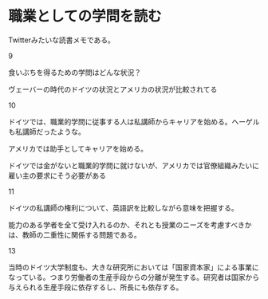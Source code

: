# 職業としての学問を読む
 
 
 Twitterみたいな読書メモである。
 
 9
 
 食いぶちを得るための学問はどんな状況？
 
 ヴェーバーの時代のドイツの状況とアメリカの状況が比較されてる
 
 10
 
 ドイツでは、職業的学問に従事する人は私講師からキャリアを始める。ヘーゲルも私講師だったような。
 
 アメリカでは助手としてキャリアを始める。
 
 ドイツでは金がないと職業的学問に就けないが、アメリカでは官僚組織みたいに雇い主の要求にそう必要がある

 11
 
ドイツの私講師の権利について、英語訳を比較しながら意味を把握する。

能力のある学者を全て受け入れるのか、それとも授業のニーズを考慮すべきかは、教師の二重性に関係する問題である。

13

当時のドイツ大学制度も、大きな研究所においては「国家資本家」による事業になっている。つまり労働者の生産手段からの分離が発生する。研究者は国家から与えられる生産手段に依存するし、所長にも依存する。

